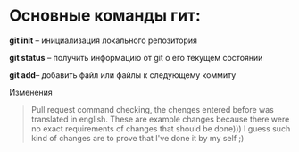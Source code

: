 # Основные команды гит:

**git init** – инициализация локального репозитория

**git status** – получить информацию от git о его текущем состоянии

**git add**– добавить файл или файлы к следующему коммиту

Изменения 

>Pull request command checking, the chenges entered before was translated in english. These are example changes because there were no exact requirements of changes that should be done))) I guess such kind of changes are to prove that I've done it by my self ;)
